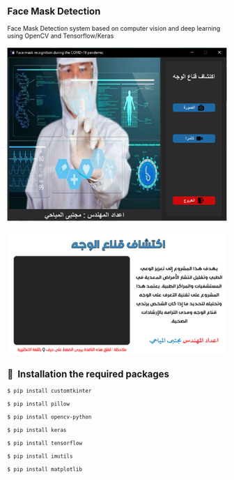 ## Face Mask Detection
Face Mask Detection system based on computer vision and deep learning using OpenCV and Tensorflow/Keras
####          
![](https://github.com/mojtaba-almayhay/Face-Mask-Detection/blob/main/config_project/screen1.PNG)
####
####          
![](https://github.com/mojtaba-almayhay/Face-Mask-Detection/blob/main/App/config/images/background.png)
####
## 🚀&nbsp; Installation the required packages
```
$ pip install customtkinter
```
```
$ pip install pillow
```
```
$ pip install opencv-python
```
```
$ pip install keras
```
```
$ pip install tensorflow
```
```
$ pip install imutils
```
```
$ pip install matplotlib
```
